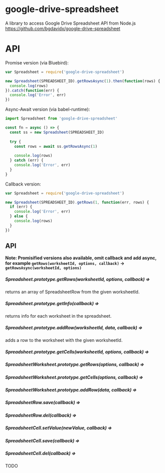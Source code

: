 # google-drive-spreadsheet
A library to access Google Drive Spreadsheet API from Node.js https://github.com/bgdavidx/google-drive-spreadsheet

# API


Promise version (via Bluebird):
```js
var Spreadsheet = require('google-drive-spreadsheet')

new Spreadsheet(SPREADSHEET_ID).getRowsAsync(1).then(function(rows) {
  console.log(rows)
}).catch(function(err) {
  console.log('Error', err)
})

```

Async-Await version (via babel-runtime):

```js
import Spreadsheet from 'google-drive-spreadsheet'

const fn = async () => {
  const ss = new Spreadsheet(SPREADSHEET_ID)
  
  try {
    const rows = await ss.getRowsAsync(1)
    
    console.log(rows)
  } catch (err) {
    console.log('Error', err)
  }
}

```

Callback version:

```js
var Spreadsheet = require('google-drive-spreadsheet')

new Spreadsheet(SPREADSHEET_ID).getRows(1, function(err, rows) {
  if (err) {
    console.log('Error', err)
  } else {
    console.log(rows)
  }
})


```

## API

**Note: Promisified versions also available, omit callback and add async, for example `getRows(worksheetId, options, callback)` -> `getRowsAsync(worksheetId, options)`**


##### Spreadsheet.prototype.getRows(worksheetId, options, callback) => 

returns an array of SpreadsheetRow from the given worksheetId.

##### Spreadsheet.prototype.getInfo(callback) =>

returns info for each worksheet in the spreadsheet.

##### Spreadsheet.prototype.addRow(worksheetId, data, callback) =>

adds a row to the worksheet with the given worksheetId.

##### Spreadsheet.prototype.getCells(worksheetId, options, callback) =>

##### SpreadsheetWorksheet.prototype.getRows(options, callback) =>

##### SpreadsheetWorksheet.prototype.getCells(options, callback) =>

##### SpreadsheetWorksheet.prototype.addRow(data, callback) =>

##### SpreadsheetRow.save(callback) =>

##### SpreadsheetRow.del(callback) =>

##### SpreadsheetCell.setValue(newValue, callback) =>

##### SpreadsheetCell.save(callback) =>

##### SpreadsheetCell.del(callback) =>

TODO
